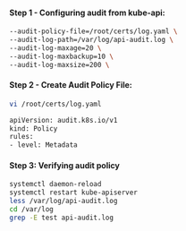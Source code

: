 #### Step 1 - Configuring audit from kube-api:
```sh
--audit-policy-file=/root/certs/log.yaml \
--audit-log-path=/var/log/api-audit.log \
--audit-log-maxage=20 \
--audit-log-maxbackup=10 \
--audit-log-maxsize=200 \
```

#### Step 2 - Create Audit Policy File:
```sh
vi /root/certs/log.yaml
```
```sh
apiVersion: audit.k8s.io/v1
kind: Policy
rules:
- level: Metadata
```

#### Step 3: Verifying audit policy
```sh
systemctl daemon-reload
systemctl restart kube-apiserver
less /var/log/api-audit.log
cd /var/log
grep -E test api-audit.log
```

